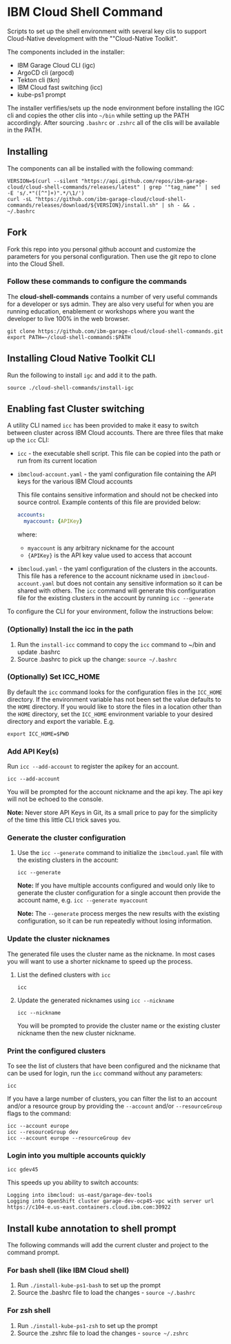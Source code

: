 # IBM Cloud Shell Command

Scripts to set up the shell environment with several key clis to support Cloud-Native development with the ""Cloud-Native Toolkit".

The components included in the installer:

- IBM Garage Cloud CLI (igc)
- ArgoCD cli (argocd)
- Tekton cli (tkn)
- IBM Cloud fast switching (icc)
- kube-ps1 prompt

The installer verfifies/sets up the node environment before installing the IGC cli and copies the other clis into `~/bin` while setting up the PATH accordingly.
After sourcing `.bashrc` or `.zshrc` all of the clis will be available in the PATH.  

## Installing

The components can all be installed with the following command:

```shell
VERSION=$(curl --silent "https://api.github.com/repos/ibm-garage-cloud/cloud-shell-commands/releases/latest" | grep '"tag_name"' | sed -E 's/.*"([^"]+)".*/\1/')
curl -sL "https://github.com/ibm-garage-cloud/cloud-shell-commands/releases/download/${VERSION}/install.sh" | sh - && . ~/.bashrc
```

## Fork

Fork this repo into you personal github account and customize the parameters for you personal configuration. Then use the git repo to clone into the Cloud Shell.

### Follow these commands to configure the commands

The **cloud-shell-commands** contains a number of very useful commands for a developer or sys admin. They are also very useful for when you are running education, enablement or workshops where you want the developer to live 100% in the web browser.

```
git clone https://github.com/ibm-garage-cloud/cloud-shell-commands.git
export PATH=~/cloud-shell-commands:$PATH
```

## Installing Cloud Native Toolkit CLI

Run the following to install `igc` and add it to the path.

```
source ./cloud-shell-commands/install-igc
```

## Enabling fast Cluster switching 

A utility CLI named `icc` has been provided to make it easy to switch between cluster across IBM Cloud accounts. There are three files that make up the `icc` CLI:

- `icc` - the executable shell script. This file can be copied into the path or run from its current location
- `ibmcloud-account.yaml` - the yaml configuration file containing the API keys for the various IBM Cloud accounts

    This file contains sensitive information and should not be checked into source control. Example contents of this file are provided below:

    ```yaml
    accounts:
      myaccount: {APIKey}
    ```

    where:
    - `myaccount` is any arbitrary nickname for the account
    - `{APIKey}` is the API key value used to access that account
  
- `ibmcloud.yaml` - the yaml configuration of the clusters in the accounts. This file has a reference to the account nickname used in `ibmcloud-account.yaml` but does not contain any sensitive information so it can be shared with others. The `icc` command will generate this configuration file for the existing clusters in the account by running `icc --generate`


To configure the CLI for your environment, follow the instructions below:

### (Optionally) Install the icc in the path

1. Run the `install-icc` command to copy the `icc` command to ~/bin and update .bashrc
2. Source .bashrc to pick up the change: `source ~/.bashrc`

### (Optionally) Set ICC_HOME

By default the `icc` command looks for the configuration files in the `ICC_HOME` directory. If the environment variable has not been set the value defaults to
the `HOME` directory. If you would like to store the files in a location other than the `HOME` directory, set the `ICC_HOME` environment variable to your desired directory
and export the variable. E.g.

```shell script
export ICC_HOME=$PWD
```

### Add API Key(s)

Run `icc --add-account` to register the apikey for an account.

```shell script
icc --add-account
```

You will be prompted for the account nickname and the api key. The api key will not be echoed to the console.

**Note:** Never store API Keys in Git, its a small price to pay for the simplicity of the time this little CLI trick saves you.

### Generate the cluster configuration

1. Use the `icc --generate` command to initialize the `ibmcloud.yaml` file with the existing clusters in the account:
       
    ```shell script
    icc --generate
    ```

    **Note:** If you have multiple accounts configured and would only like to generate the cluster configuration for a single account then provide the account name, e.g. `icc --generate myaccount`

    **Note:** The `--generate` process merges the new results with the existing configuration, so it can be run repeatedly without losing information.

### Update the cluster nicknames

The generated file uses the cluster name as the nickname. In most cases you will want to use a shorter nickname to speed up the process.

1. List the defined clusters with `icc`
   
    ```shell script
    icc
    ```

2. Update the generated nicknames using `icc --nickname`
   
    ```shell script
    icc --nickname
    ```

    You will be prompted to provide the cluster name or the existing cluster nickname then the new cluster nickname.

### Print the configured clusters

To see the list of clusters that have been configured and the nickname that can be used for login, run the `icc` command without any parameters:

```shell script
icc
```

If you have a large number of clusters, you can filter the list to an account and/or a resource group by providing the `--account` and/or `--resourceGroup` flags to the command:

```shell script
icc --account europe
icc --resourceGroup dev
icc --account europe --resourceGroup dev
```

### Login into you multiple accounts quickly

```shell script
icc gdev45
```

This speeds up you ability to switch accounts:

```
Logging into ibmcloud: us-east/garage-dev-tools
Logging into OpenShift cluster garage-dev-ocp45-vpc with server url https://c104-e.us-east.containers.cloud.ibm.com:30922
```

## Install kube annotation to shell prompt

The following commands will add the current cluster and project to the command prompt.

### For bash shell (like IBM Cloud shell)

1. Run `./install-kube-ps1-bash` to set up the prompt
2. Source the .bashrc file to load the changes - `source ~/.bashrc`

### For zsh shell

1. Run `./install-kube-ps1-zsh` to set up the prompt
2. Source the .zshrc file to load the changes - `source ~/.zshrc`
